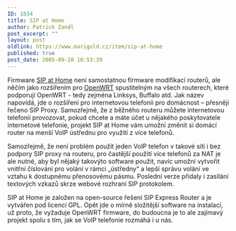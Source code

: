 ```yaml
---
ID: 1834
title: SIP at Home
author: Patrick Zandl
post_excerpt: ""
layout: post
oldlink: https://www.marigold.cz/item/sip-at-home
published: true
post_date: 2005-09-28 16:53:39
---
```

<p>Firmware <a href="http://sipath.sourceforge.net/">SIP at Home</a> není samostatnou firmware modifikací routerů, ale něčím jako rozšířením pro <a href="http://openwrt.org/">OpenWRT</a> spustitelným na všech routerech, které podporují OpenWRT - tedy zejména Linksys, Buffalo atd. Jak název napovídá, jde o rozšíření pro internetovou telefonii pro domácnost – přesněji řečeno SIP Proxy. Samozřejmě, že z běžného routeru můžete internetovou telefonii provozovat, pokud chcete a máte účet u nějakého poskytovatele internetové telefonie, projekt SIP at Home vám umožní změnit si domácí router na menší VoIP ústřednu pro využití z více telefonů. </p>

<p>Samozřejmě, že není problém použít jeden VoIP telefon v takové síti i bez podpory SIP proxy na routeru, pro častější použití více telefonů za NAT je ale nutné, aby byl nějaký takovýto software použit, navíc umožní vytvořit vnitřní číslování pro volání v rámci „ústředny“ a lepší správu volání ve vztahu k dostupnému přenosovému pásmu. Poslední verze přidaly i zasílání textových vzkazů skrze webové rozhraní SIP protokolem. </p>

<p>SIP at Home je založen na open-source řešení SIP Express Router a je vytvářen pod licencí GPL. Opět jde o mírně složitější software na instalaci, už proto, že vyžaduje OpenWRT firmware, do budoucna je to ale zajímavý projekt spolu s tím, jak se VoIP telefonie rozmáhá i u nás.
</p>
